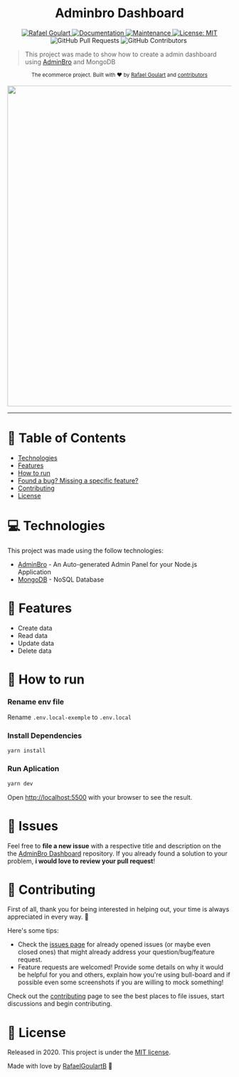 <h1 align="center">Adminbro Dashboard</h1>

<p align="center">	
   <a href="https://www.linkedin.com/in/rafael-goulartb/">
      <img alt="Rafael Goulart" src="https://img.shields.io/badge/-RafaelGoulartB-4268f6?style=flat&logo=Linkedin&logoColor=white" />
   </a>
  <a href="https://github.com/RafaelGoulartB/adminbro-dashboard#readme">
    <img alt="Documentation" src="https://img.shields.io/badge/documentation-yes-4268f6.svg" target="_blank" />
  </a>
  <a href="https://github.com/RafaelGoulartB/adminbro-dashboard/graphs/commit-activity">
    <img alt="Maintenance" src="https://img.shields.io/badge/Maintained%3F-yes-4268f6.svg" target="_blank" />
  </a>
  <a href="https://github.com/RafaelGoulartB/adminbro-dashboard/blob/master/LICENSE">
    <img alt="License: MIT" src="https://img.shields.io/badge/License-MIT-4268f6.svg" target="_blank" />
  </a>
  <img alt="GitHub Pull Requests" src="https://img.shields.io/github/issues-pr/RafaelGoulartB/adminbro-dashboard?color=4268f6" />
  <img alt="GitHub Contributors" src="https://img.shields.io/github/contributors/RafaelGoulartB/adminbro-dashboard?color=4268f6" />
  <img alt="" src="https://img.shields.io/github/repo-size/RafaelGoulartB/adminbro-dashboard?color=4268f6" />
</p>

> This project was made to show how to create a admin dashboard using [AdminBro](https://adminbro.com/) and MongoDB

<div align="center">
  <sub>The ecommerce project. Built with ❤︎ by
    <a href="https://github.com/RafaelGoulartB">Rafael Goulart</a> and
    <a href="https://github.com/RafaelGoulartB/adminbro-dashboard/graphs/contributors">
      contributors
    </a>
  </sub>
</div>

<br />
<div align="center">
  <img src="https://github.com/RafaelGoulartB/adminbro-dashboard/.github/screenshots/screenshot-1.png" width="720">
</div>

---

# :pushpin: Table of Contents

* [Technologies](#computer-technologies)
* [Features](#rocket-features)
* [How to run](#construction_worker-how-to-run)
* [Found a bug? Missing a specific feature?](#bug-issues)
* [Contributing](#tada-contributing)
* [License](#closed_book-license)

# :computer: Technologies
This project was made using the follow technologies:

* [AdminBro](https://adminbro.com/) - An Auto-generated Admin Panel for your Node.js Application   
* [MongoDB](https://www.mongodb.com/) -  NoSQL Database

# :rocket: Features

- Create data
- Read data
- Update data
- Delete data
  
# :construction_worker: How to run
### Rename env file
Rename `.env.local-exemple` to `.env.local`
### Install Dependencies
```bash
yarn install
```
### Run Aplication
```bash 
yarn dev 
```

Open [http://localhost:5500](http://localhost:5500/admin) with your browser to see the result.
<br>

# :bug: Issues

Feel free to **file a new issue** with a respective title and description on the the [AdminBro Dashboard](https://github.com/RafaelGoulartB/adminbro-dashboard/issues) repository. If you already found a solution to your problem, **i would love to review your pull request**!

# :tada: Contributing
First of all, thank you for being interested in helping out, your time is always appreciated in every way. :100:

Here's some tips:

* Check the [issues page](https://github.com/RafaelGoulartB/adminbro-dashboard/issues) for already opened issues (or maybe even closed ones) that might already address your question/bug/feature request.
* Feature requests are welcomed! Provide some details on why it would be helpful for you and others, explain how you're using bull-board and if possible even some screenshots if you are willing to mock something!

Check out the [contributing](./CONTRIBUTING.md) page to see the best places to file issues, start discussions and begin contributing.

# :closed_book: License

Released in 2020.
This project is under the [MIT license](./LICENSE).

Made with love by [RafaelGoulartB](https://github.com/RafaelGoulartB) 🚀
